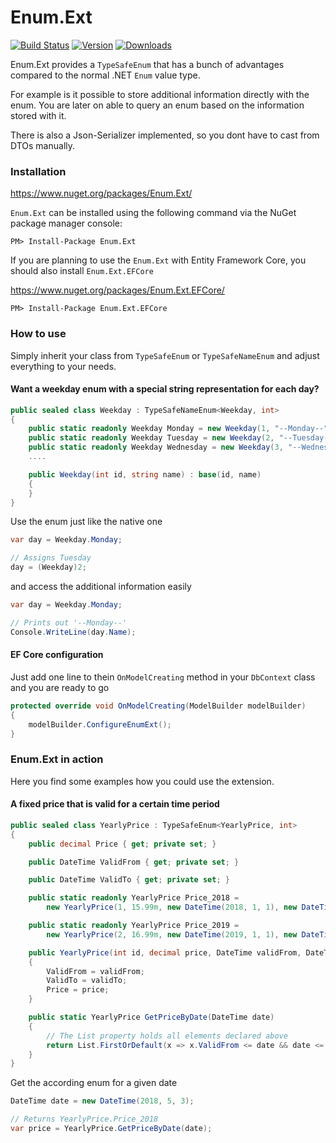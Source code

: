 # Enum.Ext

[![Build Status](https://mauracher.visualstudio.com/enum_ext/_apis/build/status/simonmau.enum_ext?branchName=master)](https://mauracher.visualstudio.com/enum_ext/_build/latest?definitionId=20&branchName=master) [![Version](https://img.shields.io/nuget/v/Enum.Ext.svg)](https://www.nuget.org/packages/Enum.Ext)  [![Downloads](https://img.shields.io/nuget/dt/Enum.Ext.svg)](https://www.nuget.org/packages/Enum.Ext)

Enum.Ext provides a `TypeSafeEnum` that has a bunch of advantages compared to the normal .NET `Enum` value type.

For example is it possible to store additional information directly with the enum. You are later on able to 
query an enum based on the information stored with it.

There is also a Json-Serializer implemented, so you dont have to cast from DTOs manually.

### Installation 
https://www.nuget.org/packages/Enum.Ext/

`Enum.Ext` can be installed using the following command via the NuGet package manager console:

    PM> Install-Package Enum.Ext


If you are planning to use the `Enum.Ext` with Entity Framework Core, you should also install `Enum.Ext.EFCore`

https://www.nuget.org/packages/Enum.Ext.EFCore/


    PM> Install-Package Enum.Ext.EFCore

### How to use

Simply inherit your class from `TypeSafeEnum` or `TypeSafeNameEnum` and adjust everything to your needs.





#### Want a weekday enum with a special string representation for each day?
```C#
public sealed class Weekday : TypeSafeNameEnum<Weekday, int>
{
    public static readonly Weekday Monday = new Weekday(1, "--Monday--");
    public static readonly Weekday Tuesday = new Weekday(2, "--Tuesday--");
    public static readonly Weekday Wednesday = new Weekday(3, "--Wednesday--");
    ....

    public Weekday(int id, string name) : base(id, name)
    {
    }
}
```

Use the enum just like the native one 

```C#
var day = Weekday.Monday;

// Assigns Tuesday
day = (Weekday)2;
```

and access the additional information easily

```C#
var day = Weekday.Monday;

// Prints out '--Monday--'
Console.WriteLine(day.Name);
```

#### EF Core configuration

Just add one line to thein `OnModelCreating` method in your `DbContext` class and you are ready to go

```C#
protected override void OnModelCreating(ModelBuilder modelBuilder)
{
    modelBuilder.ConfigureEnumExt();
}
```

### Enum.Ext in action

Here you find some examples how you could use the extension.

#### A fixed price that is valid for a certain time period
```C#
public sealed class YearlyPrice : TypeSafeEnum<YearlyPrice, int>
{
    public decimal Price { get; private set; }

    public DateTime ValidFrom { get; private set; }

    public DateTime ValidTo { get; private set; }

    public static readonly YearlyPrice Price_2018 =
        new YearlyPrice(1, 15.99m, new DateTime(2018, 1, 1), new DateTime(2018, 12, 31));

    public static readonly YearlyPrice Price_2019 =
        new YearlyPrice(2, 16.99m, new DateTime(2019, 1, 1), new DateTime(2019, 12, 31));

    public YearlyPrice(int id, decimal price, DateTime validFrom, DateTime validTo) : base(id)
    {
        ValidFrom = validFrom;
        ValidTo = validTo;
        Price = price;
    }

    public static YearlyPrice GetPriceByDate(DateTime date)
    {
        // The List property holds all elements declared above
        return List.FirstOrDefault(x => x.ValidFrom <= date && date <= x.ValidTo);
    }
}
```

Get the according enum for a given date
```C#
DateTime date = new DateTime(2018, 5, 3);

// Returns YearlyPrice.Price_2018
var price = YearlyPrice.GetPriceByDate(date);
```
